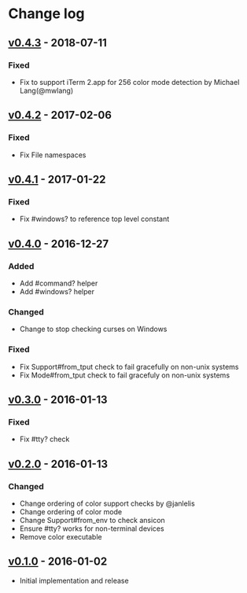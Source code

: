 # Change log

## [v0.4.3] - 2018-07-11

### Fixed
* Fix to support iTerm 2.app for 256 color mode detection by Michael Lang(@mwlang)

## [v0.4.2] - 2017-02-06

### Fixed
* Fix File namespaces

## [v0.4.1] - 2017-01-22

### Fixed
* Fix #windows? to reference top level constant

## [v0.4.0] - 2016-12-27

### Added
* Add #command? helper
* Add #windows? helper

### Changed
* Change to stop checking curses on Windows

### Fixed
* Fix Support#from_tput check to fail gracefully on non-unix systems
* Fix Mode#from_tput check to fail gracefuly on non-unix systems

## [v0.3.0] - 2016-01-13

### Fixed

* Fix #tty? check

## [v0.2.0] - 2016-01-13

### Changed

* Change ordering of color support checks by @janlelis
* Change ordering of color mode
* Change Support#from_env to check ansicon
* Ensure #tty? works for non-terminal devices
* Remove color executable

## [v0.1.0] - 2016-01-02

* Initial implementation and release

[v0.4.3]: https://github.com/peter-murach/tty-color/compare/v0.4.2...v0.4.3
[v0.4.2]: https://github.com/peter-murach/tty-color/compare/v0.4.1...v0.4.2
[v0.4.1]: https://github.com/peter-murach/tty-color/compare/v0.4.0...v0.4.1
[v0.4.0]: https://github.com/peter-murach/tty-color/compare/v0.3.0...v0.4.0
[v0.3.0]: https://github.com/peter-murach/tty-color/compare/v0.2.0...v0.3.0
[v0.2.0]: https://github.com/peter-murach/tty-color/compare/v0.1.0...v0.2.0
[v0.1.0]: https://github.com/peter-murach/tty-color/compare/v0.1.0
